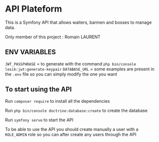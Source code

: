 # API Plateform

This is a Symfony API that allows waiters, barmen and bosses to manage data.

Only member of this project : Romain LAURENT

## ENV VARIABLES

`JWT_PASSPHRASE` = to generate with the command `php bin/console lexik:jwt:generate-keypair`
`DATABASE_URL` = some examples are present in the `.env` file so you can simply modify the one you want

## To start using the API

Run `composer require` to install all the dependencies

Run `php bin/console doctrine:database:create` to create the database

Run `symfony serve` to start the API

To be able to use the API you should create manually a user with a `ROLE_ADMIN` role so you can after create any users through the API
